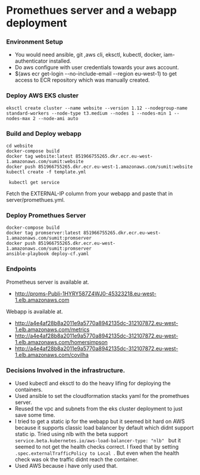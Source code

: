 # Promethues server and a webapp deployment 

### Environment Setup
 - You would need ansible, git ,aws cli, eksctl, kubectl, docker, iam-authenticator installed.
 - Do aws configure with user credentials towards your aws account.
 - $(aws ecr get-login --no-include-email --region eu-west-1) to get access to ECR repository which was manually created.

### Deploy AWS EKS cluster
 
   ```` 
   eksctl create cluster --name website --version 1.12 --nodegroup-name standard-workers --node-type t3.medium --nodes 1 --nodes-min 1 --nodes-max 2 --node-ami auto
   ````
### Build and Deploy webapp

   ````
   cd website
   docker-compose build
   docker tag website:latest 851966755265.dkr.ecr.eu-west-1.amazonaws.com/sumit:website
   docker push 851966755265.dkr.ecr.eu-west-1.amazonaws.com/sumit:website
   kubectl create -f template.yml 
   ````
   ````
    kubectl get service  
   ````  
   Fetch the EXTERNAL-IP column from your webapp and paste that in server/promethues.yml.

### Deploy Promethues Server
   ````
   docker-compose build
   docker tag promserver:latest 851966755265.dkr.ecr.eu-west-1.amazonaws.com/sumit:promserver
   docker push 851966755265.dkr.ecr.eu-west-1.amazonaws.com/sumit:promserver
   ansible-playbook deploy-cf.yaml
   ````
### Endpoints

 Prometheus server is available at. 
   - http://proms-Publi-1HYRY587Z4WJ0-45323218.eu-west-1.elb.amazonaws.com

 Webapp is available at. 
   - http://a4e4af28b8a2011e9a5770a8942135dc-312107872.eu-west-1.elb.amazonaws.com/metrics
   - http://a4e4af28b8a2011e9a5770a8942135dc-312107872.eu-west-1.elb.amazonaws.com/homersimpson
   - http://a4e4af28b8a2011e9a5770a8942135dc-312107872.eu-west-1.elb.amazonaws.com/covilha
   
### Decisions Involved in the infrastructure.
  - Used kubectl and eksctl to do the heavy lifing for deploying the containers.
  - Used ansible to set the cloudformation stacks yaml for the promethues server.
  - Reused the vpc and subnets from the eks cluster deployment to just save some time.
  - I tried to get a static ip for the webapp but it seemed bit hard on AWS because it supports classic load balancer by default 
    which didnt support static ip. Tried using nlb with the beta support ``service.beta.kubernetes.io/aws-load-balancer-type: "nlb" `` 
    but it seemed to not get the health checks correct. I fixed that by setting  ``.spec.externalTrafficPolicy to Local ``.
    But even when the health check was ok the traffic didnt reach the container.
  - Used AWS because i have only used that.  